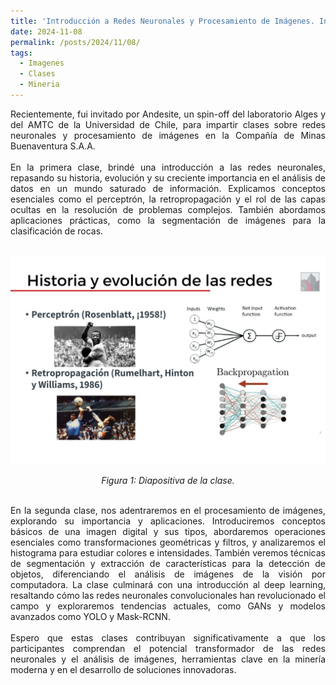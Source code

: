 ```yaml
---
title: 'Introducción a Redes Neuronales y Procesamiento de Imágenes. Innovación para la Minería del Futuro.'
date: 2024-11-08
permalink: /posts/2024/11/08/
tags:
  - Imagenes
  - Clases
  - Mineria
---
```

<div style="text-align: justify;">Recientemente, fui invitado por Andesite, un spin-off del laboratorio Alges y del AMTC de la Universidad de Chile, para impartir clases sobre redes neuronales y procesamiento de imágenes en la Compañía de Minas Buenaventura S.A.A.
</div>
<br>


<div style="text-align: justify;">En la primera clase, brindé una introducción a las redes neuronales, repasando su historia, evolución y su creciente importancia en el análisis de datos en un mundo saturado de información. Explicamos conceptos esenciales como el perceptrón, la retropropagación y el rol de las capas ocultas en la resolución de problemas complejos. También abordamos aplicaciones prácticas, como la segmentación de imágenes para la clasificación de rocas.</div>
<br>


<p align="center">
  <p align="center">
  <img src="/files/andesite_2024.jpg" alt=".">
</p>
<p align="center">
  <em>Figura 1: Diapositiva de la clase.</em>
</p>
<br>
<div style="text-align: justify;">En la segunda clase, nos adentraremos en el procesamiento de imágenes, explorando su importancia y aplicaciones. Introduciremos conceptos básicos de una imagen digital y sus tipos, abordaremos operaciones esenciales como transformaciones geométricas y filtros, y analizaremos el histograma para estudiar colores e intensidades. También veremos técnicas de segmentación y extracción de características para la detección de objetos, diferenciando el análisis de imágenes de la visión por computadora. La clase culminará con una introducción al deep learning, resaltando cómo las redes neuronales convolucionales han revolucionado el campo y exploraremos tendencias actuales, como GANs y modelos avanzados como YOLO y Mask-RCNN.</div>
<br>
<div style="text-align: justify;">Espero que estas clases contribuyan significativamente a que los participantes comprendan el potencial transformador de las redes neuronales y el análisis de imágenes, herramientas clave en la minería moderna y en el desarrollo de soluciones innovadoras.</div>

